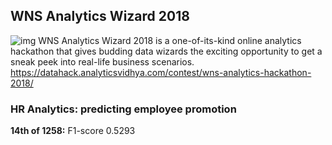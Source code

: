 ## WNS Analytics Wizard 2018
![img](https://github.com/kcostya/hackathons-solutions/blob/master/wns/WNS-Analytics-Hackathon.jpg)
WNS Analytics Wizard 2018 is a one-of-its-kind online analytics hackathon that gives budding data wizards the exciting opportunity to get a sneak peek into real-life business scenarios.<br>
https://datahack.analyticsvidhya.com/contest/wns-analytics-hackathon-2018/
### HR Analytics: predicting employee promotion
**14th of 1258:** F1-score 0.5293
